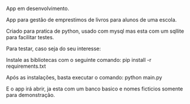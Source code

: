 ﻿App em desenvolvimento.

App para gestão de emprestimos de livros para alunos de uma escola.

Criado para pratica de python, usado com mysql mas esta com um sqllite para facilitar testes.

Para testar, caso seja do seu interesse:

Instale as bibliotecas com o seguinte comando:
pip install -r requirements.txt

Após as instalações, basta executar o comando:
python main.py

E o app irá abrir, ja esta com um banco basico e nomes ficticios somente para demonstração.



